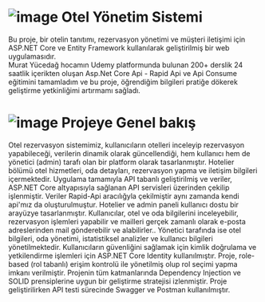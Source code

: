 # ![image](https://github.com/user-attachments/assets/5006c10d-5d4f-4486-954e-fbd72d9ea4bb) Otel Yönetim Sistemi
Bu proje, bir otelin tanıtımı, rezervasyon yönetimi ve müşteri iletişimi için ASP.NET Core ve Entity Framework  kullanılarak geliştirilmiş bir web uygulamasıdır.  
Murat Yücedağ hocamın Udemy platformunda bulunan 200+ derslik 24 saatlik içerikten oluşan Asp.Net Core Api - Rapid Api ve Api Consume eğitimini tamamladım ve bu proje, öğrendiğim bilgileri pratiğe dökerek geliştirme yetkinliğimi artırmamı sağladı.
# ![image](https://github.com/user-attachments/assets/5f08136c-ce2f-4450-9943-5811bc20fd27) Projeye Genel bakış 
Otel rezervasyon sistemimiz, kullanıcıların otelleri inceleyip rezervasyon yapabileceği, verilerin dinamik olarak güncellendiği, hem kullanıcı hem de yönetici (admin) tarafı olan bir platform olarak tasarlanmıştır. Hotelier bölümü otel hizmetleri, oda detayları, rezervasyon yapma ve iletişim  bilgileri içermektedir. Uygulama tamamıyla API tabanlı geliştirilmiş ve veriler, ASP.NET Core altyapısıyla sağlanan API servisleri üzerinden çekilip işlenmiştir. Veriler Rapid-Api aracılığyla çekilmiştir aynı zamanda kendi api'mız da oluşturulmuştur.
Hotelier ve admin paneli kullanıcı dostu bir arayüzye tasarlanmıştır. Kullanıcılar, otel ve oda bilgilerini inceleyebilir, rezervasyon işlemleri yapabilir ve  mailleri gerçek zamanlı olarak e-posta adreslerinden mail gönderebilir ve alabilirler.. Yönetici tarafında ise otel bilgileri, oda yönetimi, istatistiksel analizler ve kullanıcı bilgileri yönetilmektedir.
Kullanıcıların güvenliğini sağlamak için kimlik doğrulama ve yetkilendirme işlemleri için ASP.NET Core Identity kullanılmıştır. Proje, role-based (rol tabanlı) erişim kontrolü ile yönetilmiş olup rol seçimi yapma imkanı verilmiştir. Projenin tüm katmanlarında Dependency Injection ve SOLID prensiplerine uygun bir geliştirme stratejisi izlenmiştir. Proje geliştirilirken API testi sürecinde Swagger ve Postman kullanılmıştır.
